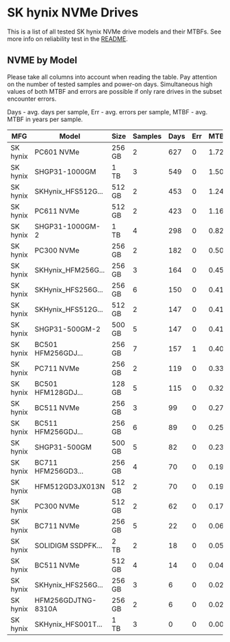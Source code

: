 SK hynix NVMe Drives
====================

This is a list of all tested SK hynix NVMe drive models and their MTBFs. See more
info on reliability test in the [README](https://github.com/bsdhw/SMART).

NVME by Model
------------

Please take all columns into account when reading the table. Pay attention on the
number of tested samples and power-on days. Simultaneous high values of both MTBF
and errors are possible if only rare drives in the subset encounter errors.

Days - avg. days per sample,
Err  - avg. errors per sample,
MTBF - avg. MTBF in years per sample.

| MFG       | Model              | Size   | Samples | Days  | Err   | MTBF |
|-----------|--------------------|--------|---------|-------|-------|------|
| SK hynix  | PC601 NVMe         | 256 GB | 2       | 627   | 0     | 1.72   |
| SK hynix  | SHGP31-1000GM      | 1 TB   | 3       | 549   | 0     | 1.50   |
| SK hynix  | SKHynix_HFS512G... | 512 GB | 2       | 453   | 0     | 1.24   |
| SK hynix  | PC611 NVMe         | 512 GB | 2       | 423   | 0     | 1.16   |
| SK hynix  | SHGP31-1000GM-2    | 1 TB   | 4       | 298   | 0     | 0.82   |
| SK hynix  | PC300 NVMe         | 256 GB | 2       | 182   | 0     | 0.50   |
| SK hynix  | SKHynix_HFM256G... | 256 GB | 3       | 164   | 0     | 0.45   |
| SK hynix  | SKHynix_HFS256G... | 256 GB | 6       | 150   | 0     | 0.41   |
| SK hynix  | SKHynix_HFS512G... | 512 GB | 2       | 147   | 0     | 0.41   |
| SK hynix  | SHGP31-500GM-2     | 500 GB | 5       | 147   | 0     | 0.41   |
| SK hynix  | BC501 HFM256GDJ... | 256 GB | 7       | 157   | 1     | 0.40   |
| SK hynix  | PC711 NVMe         | 256 GB | 2       | 119   | 0     | 0.33   |
| SK hynix  | BC501 HFM128GDJ... | 128 GB | 5       | 115   | 0     | 0.32   |
| SK hynix  | BC511 NVMe         | 256 GB | 3       | 99    | 0     | 0.27   |
| SK hynix  | BC511 HFM256GDJ... | 256 GB | 6       | 89    | 0     | 0.25   |
| SK hynix  | SHGP31-500GM       | 500 GB | 5       | 82    | 0     | 0.23   |
| SK hynix  | BC711 HFM256GD3... | 256 GB | 4       | 70    | 0     | 0.19   |
| SK hynix  | HFM512GD3JX013N    | 512 GB | 2       | 70    | 0     | 0.19   |
| SK hynix  | PC300 NVMe         | 512 GB | 2       | 62    | 0     | 0.17   |
| SK hynix  | BC711 NVMe         | 256 GB | 5       | 22    | 0     | 0.06   |
| SK hynix  | SOLIDIGM SSDPFK... | 2 TB   | 2       | 18    | 0     | 0.05   |
| SK hynix  | BC511 NVMe         | 512 GB | 4       | 14    | 0     | 0.04   |
| SK hynix  | SKHynix_HFS256G... | 256 GB | 3       | 6     | 0     | 0.02   |
| SK hynix  | HFM256GDJTNG-8310A | 256 GB | 2       | 6     | 0     | 0.02   |
| SK hynix  | SKHynix_HFS001T... | 1 TB   | 3       | 0     | 0     | 0.00   |
